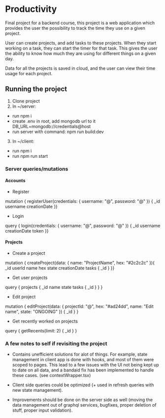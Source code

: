 # Productivity

Final project for a backend course, this project is a web application which provides the user the possibility to
track the time they use on a given project.

User can create projects, and add tasks to these projects. When they start working on
a task, they can start the timer for that task. This gives the user the ability to
know how much they are using for different things on a given day.

Data for all the projects is saved in cloud, and the user can view their time usage
for each project.

## Running the project

1. Clone project
2. In ~/server:

- run npm i
- create .env in root, add mongodb url to it
  DB_URL=mongodb://credentials@host
- run server with command: npm run build:dev

3. In ~/client:

- run npm i
- run npm run start

### Server queries/mutations

#### Accounts

- Register

mutation {
registerUser(credentials: {
username: "@",
password: "@"
}) {
\_id
username
creationDate
}}

- Login

query {
login(credentials: {
username: "@",
password: "@"
}) {
\_id
username
creationDate
token
}}

#### Projects

- Create a project

mutation {
createProject(data: {
name: "ProjectName",
hex: "#2c2c2c"
}){
\_id
userId
name
hex
state
creationDate
tasks {
\_id
}
}}

- Get user projects

query {
projects {
\_id
name
state
tasks {
\_id
}
}
}

- Edit project

mutation {
editProject(data: {
projectId: "@",
hex: "#ad24dd",
name: "Edit name",
state: "ONGOING"
}) {
\_id
}
}

- Get recently worked on projects

query {
getRecents(limit: 2) {
\_id
}
}

### A few notes to self if revisiting the project

- Contains unefficient solutions for alot of things. For example, state management in client app is
  done with hooks, and most of them were scoped to pages. This lead to a few issues with the UI not
  being kept up to date on all data, and a bandaid fix has been implemented to handle these cases.
  (see contextWrapper.tsx)

- Client side queries could be optimized (+ used in refresh queries with new state management).

- Improvements should be done on the server side as well (moving the data management
  out of graphql services, bugfixes, proper deletion of stuff, proper input validation).
